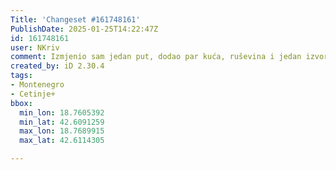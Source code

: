 ```yaml
---
Title: 'Changeset #161748161'
PublishDate: 2025-01-25T14:22:47Z
id: 161748161
user: NKriv
comment: Izmjenio sam jedan put, dodao par kuća, ruševina i jedan izvor u jednom selu.
created_by: iD 2.30.4
tags:
- Montenegro
- Cetinje+
bbox:
  min_lon: 18.7605392
  min_lat: 42.6091259
  max_lon: 18.7689915
  max_lat: 42.6114305

---
```

